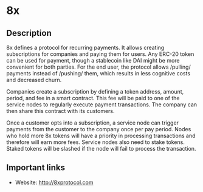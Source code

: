 # 8x

## Description

8x defines a protocol for recurring payments. It allows creating subscriptions for companies and paying them for users. Any ERC-20 token can be used for payment, though a stablecoin like DAI might be more convenient for both parties. For the end user, the protocol allows /pulling/ payments instead of /pushing/ them, which results in less cognitive costs and decreased churn.

Companies create a subscription by defining a token address, amount, period, and fee in a smart contract. This fee will be paid to one of the service nodes to regularly execute payment transactions. The company can then share this contract with its customers.

Once a customer opts into a subscription, a service node can trigger payments from the customer to the company once per pay period. Nodes who hold more 8x tokens will have a priority in processing transactions and therefore will earn more fees. Service nodes also need to stake tokens. Staked tokens will be slashed if the node will fail to process the transaction.

## Important links

* Website: http://8xprotocol.com
